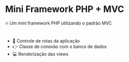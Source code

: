 # Mini Framework PHP + MVC

🔥 Um mini framework PHP utilizando o padrão MVC
#
 - 🚀 Controle de rotas da aplicação
 - 👉 Classe de conexão com o banco de dados
 - 💻 Renderização das views
